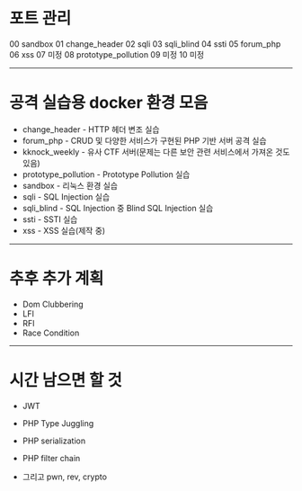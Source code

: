 # 포트 관리
00  sandbox
01  change_header
02  sqli
03  sqli_blind
04  ssti
05  forum_php
06  xss
07  미정
08  prototype_pollution
09  미정
10  미정


---
# 공격 실습용 docker 환경 모음
- change_header - HTTP 헤더 변조 실습
- forum_php - CRUD 및 다양한 서비스가 구현된 PHP 기반 서버 공격 실습
- kknock_weekly - 유사 CTF 서버(문제는 다른 보안 관련 서비스에서 가져온 것도 있음)
- prototype_pollution - Prototype Pollution 실습
- sandbox - 리눅스 환경 실습
- sqli - SQL Injection 실습
- sqli_blind - SQL Injection 중 Blind SQL Injection 실습
- ssti - SSTI 실습
- xss - XSS 실습(제작 중)


---
# 추후 추가 계획
- Dom Clubbering
- LFI
- RFI
- Race Condition


---
# 시간 남으면 할 것
- JWT
- PHP Type Juggling
- PHP serialization
- PHP filter chain

- 그리고 pwn, rev, crypto
